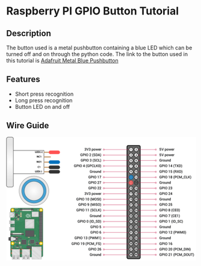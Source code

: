 # Raspberry PI GPIO Button Tutorial
## Description
The button used is a metal pushbutton containing a blue LED which can be turned off and on through the python code. The link to the button used in this tutorial is [Adafruit Metal Blue Pushbutton](https://www.adafruit.com/product/481)

## Features
- Short press recognition 
- Long press recognition
- Button LED on and off 

## Wire Guide
![wiringButton](Button_Wiring.png)
 
